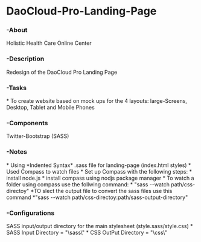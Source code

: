 DaoCloud-Pro-Landing-Page
=========================

<h3>-About</h3>
	Holistic Health Care Online Center

<h3>-Description</h3>
	Redesign of the DaoCloud Pro Landing Page

<h3>-Tasks</h3>
	* To create website based on mock ups for the 4 layouts: large-Screens, Desktop, Tablet and Mobile Phones

<h3>-Components</h3>
	Twitter-Bootstrap (SASS)

<h3>-Notes</h3>
	* Using *Indented Syntax* .sass file for landing-page (index.html styles)
	* Used Compass to watch files
	* Set up Compass with the following steps:
	  *   install node.js
	  *   install compass using nodjs package manager
	  *   To watch a folder using compass use the follwing command:
	    *   "sass --watch path/css-directoy"
	    *TO slect the output file to convert the sass files use this command
	    *"sass --watch path/css-directoy:path/sass-output-directory"   
<h3>-Configurations</h3>
	SASS input/output directory for the main stylesheet (style.sass/style.css) 
		* SASS Input Directory = "\sass\"
		* CSS OutPut Directory = "\css\"


